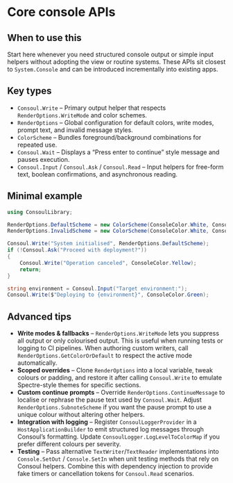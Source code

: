 # Core console APIs

## When to use this
Start here whenever you need structured console output or simple input helpers without adopting the view or routine systems. These APIs sit closest to `System.Console` and can be introduced incrementally into existing apps.

## Key types
* `Consoul.Write` – Primary output helper that respects `RenderOptions.WriteMode` and color schemes.
* `RenderOptions` – Global configuration for default colors, write modes, prompt text, and invalid message styles.
* `ColorScheme` – Bundles foreground/background combinations for repeated use.
* `Consoul.Wait` – Displays a “Press enter to continue” style message and pauses execution.
* `Consoul.Input` / `Consoul.Ask` / `Consoul.Read` – Input helpers for free-form text, boolean confirmations, and asynchronous reading.

## Minimal example
```csharp
using ConsoulLibrary;

RenderOptions.DefaultScheme = new ColorScheme(ConsoleColor.White, ConsoleColor.Black);
RenderOptions.InvalidScheme = new ColorScheme(ConsoleColor.White, ConsoleColor.DarkRed);

Consoul.Write("System initialised", RenderOptions.DefaultScheme);
if (!Consoul.Ask("Proceed with deployment?"))
{
    Consoul.Write("Operation canceled", ConsoleColor.Yellow);
    return;
}

string environment = Consoul.Input("Target environment:");
Consoul.Write($"Deploying to {environment}", ConsoleColor.Green);
```

## Advanced tips
* **Write modes & fallbacks** – `RenderOptions.WriteMode` lets you suppress all output or only colourised output. This is useful when running tests or logging to CI pipelines. When authoring custom writers, call `RenderOptions.GetColorOrDefault` to respect the active mode automatically.
* **Scoped overrides** – Clone `RenderOptions` into a local variable, tweak colours or padding, and restore it after calling `Consoul.Write` to emulate Spectre-style themes for specific sections.
* **Custom continue prompts** – Override `RenderOptions.ContinueMessage` to localise or rephrase the pause text used by `Consoul.Wait`. Adjust `RenderOptions.SubnoteScheme` if you want the pause prompt to use a unique colour without altering other helpers.
* **Integration with logging** – Register `ConsoulLoggerProvider` in a `HostApplicationBuilder` to emit structured log messages through Consoul’s formatting. Update `ConsoulLogger.LogLevelToColorMap` if you prefer different colours per severity.
* **Testing** – Pass alternative `TextWriter`/`TextReader` implementations into `Console.SetOut` / `Console.SetIn` when unit testing methods that rely on Consoul helpers. Combine this with dependency injection to provide fake timers or cancellation tokens for `Consoul.Read` scenarios.
